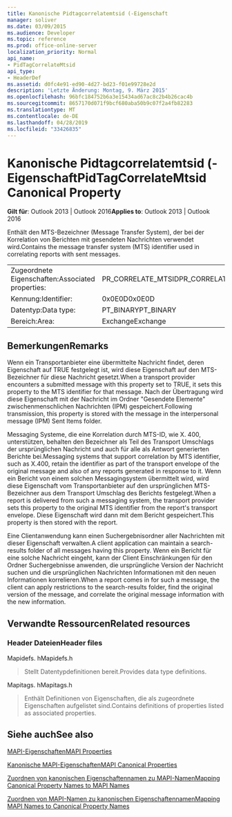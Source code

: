 ```yaml
---
title: Kanonische Pidtagcorrelatemtsid (-Eigenschaft
manager: soliver
ms.date: 03/09/2015
ms.audience: Developer
ms.topic: reference
ms.prod: office-online-server
localization_priority: Normal
api_name:
- PidTagCorrelateMtsid
api_type:
- HeaderDef
ms.assetid: d0fc4e91-ed90-4d27-bd23-f01e99728e2d
description: 'Letzte Änderung: Montag, 9. März 2015'
ms.openlocfilehash: 96bfc184752b6a3e15434ad67ac8c2b4b26cac4b
ms.sourcegitcommit: 8657170d071f9bcf680aba50b9c07f2a4fb82283
ms.translationtype: MT
ms.contentlocale: de-DE
ms.lasthandoff: 04/28/2019
ms.locfileid: "33426835"
---
```

# <a name="pidtagcorrelatemtsid-canonical-property"></a><span data-ttu-id="e2ac5-103">Kanonische Pidtagcorrelatemtsid (-Eigenschaft</span><span class="sxs-lookup"><span data-stu-id="e2ac5-103">PidTagCorrelateMtsid Canonical Property</span></span>

  
  
<span data-ttu-id="e2ac5-104">**Gilt für**: Outlook 2013 | Outlook 2016</span><span class="sxs-lookup"><span data-stu-id="e2ac5-104">**Applies to**: Outlook 2013 | Outlook 2016</span></span> 
  
<span data-ttu-id="e2ac5-105">Enthält den MTS-Bezeichner (Message Transfer System), der bei der Korrelation von Berichten mit gesendeten Nachrichten verwendet wird.</span><span class="sxs-lookup"><span data-stu-id="e2ac5-105">Contains the message transfer system (MTS) identifier used in correlating reports with sent messages.</span></span>
  
|||
|:-----|:-----|
|<span data-ttu-id="e2ac5-106">Zugeordnete Eigenschaften:</span><span class="sxs-lookup"><span data-stu-id="e2ac5-106">Associated properties:</span></span>  <br/> |<span data-ttu-id="e2ac5-107">PR_CORRELATE_MTSID</span><span class="sxs-lookup"><span data-stu-id="e2ac5-107">PR_CORRELATE_MTSID</span></span>  <br/> |
|<span data-ttu-id="e2ac5-108">Kennung:</span><span class="sxs-lookup"><span data-stu-id="e2ac5-108">Identifier:</span></span>  <br/> |<span data-ttu-id="e2ac5-109">0x0E0D</span><span class="sxs-lookup"><span data-stu-id="e2ac5-109">0x0E0D</span></span>  <br/> |
|<span data-ttu-id="e2ac5-110">Datentyp:</span><span class="sxs-lookup"><span data-stu-id="e2ac5-110">Data type:</span></span>  <br/> |<span data-ttu-id="e2ac5-111">PT_BINARY</span><span class="sxs-lookup"><span data-stu-id="e2ac5-111">PT_BINARY</span></span>  <br/> |
|<span data-ttu-id="e2ac5-112">Bereich:</span><span class="sxs-lookup"><span data-stu-id="e2ac5-112">Area:</span></span>  <br/> |<span data-ttu-id="e2ac5-113">Exchange</span><span class="sxs-lookup"><span data-stu-id="e2ac5-113">Exchange</span></span>  <br/> |
   
## <a name="remarks"></a><span data-ttu-id="e2ac5-114">Bemerkungen</span><span class="sxs-lookup"><span data-stu-id="e2ac5-114">Remarks</span></span>

<span data-ttu-id="e2ac5-115">Wenn ein Transportanbieter eine übermittelte Nachricht findet, deren Eigenschaft auf TRUE festgelegt ist, wird diese Eigenschaft auf den MTS-Bezeichner für diese Nachricht gesetzt.</span><span class="sxs-lookup"><span data-stu-id="e2ac5-115">When a transport provider encounters a submitted message with this property set to TRUE, it sets this property to the MTS identifier for that message.</span></span> <span data-ttu-id="e2ac5-116">Nach der Übertragung wird diese Eigenschaft mit der Nachricht im Ordner "Gesendete Elemente" zwischenmenschlichen Nachrichten (IPM) gespeichert.</span><span class="sxs-lookup"><span data-stu-id="e2ac5-116">Following transmission, this property is stored with the message in the interpersonal message (IPM) Sent Items folder.</span></span>
  
<span data-ttu-id="e2ac5-117">Messaging Systeme, die eine Korrelation durch MTS-ID, wie X. 400, unterstützen, behalten den Bezeichner als Teil des Transport Umschlags der ursprünglichen Nachricht und auch für alle als Antwort generierten Berichte bei.</span><span class="sxs-lookup"><span data-stu-id="e2ac5-117">Messaging systems that support correlation by MTS identifier, such as X.400, retain the identifier as part of the transport envelope of the original message and also of any reports generated in response to it.</span></span> <span data-ttu-id="e2ac5-118">Wenn ein Bericht von einem solchen Messagingsystem übermittelt wird, wird diese Eigenschaft vom Transportanbieter auf den ursprünglichen MTS-Bezeichner aus dem Transport Umschlag des Berichts festgelegt.</span><span class="sxs-lookup"><span data-stu-id="e2ac5-118">When a report is delivered from such a messaging system, the transport provider sets this property to the original MTS identifier from the report's transport envelope.</span></span> <span data-ttu-id="e2ac5-119">Diese Eigenschaft wird dann mit dem Bericht gespeichert.</span><span class="sxs-lookup"><span data-stu-id="e2ac5-119">This property is then stored with the report.</span></span>
  
<span data-ttu-id="e2ac5-120">Eine Clientanwendung kann einen Suchergebnisordner aller Nachrichten mit dieser Eigenschaft verwalten.</span><span class="sxs-lookup"><span data-stu-id="e2ac5-120">A client application can maintain a search-results folder of all messages having this property.</span></span> <span data-ttu-id="e2ac5-121">Wenn ein Bericht für eine solche Nachricht eingeht, kann der Client Einschränkungen für den Ordner Suchergebnisse anwenden, die ursprüngliche Version der Nachricht suchen und die ursprünglichen Nachrichten Informationen mit den neuen Informationen korrelieren.</span><span class="sxs-lookup"><span data-stu-id="e2ac5-121">When a report comes in for such a message, the client can apply restrictions to the search-results folder, find the original version of the message, and correlate the original message information with the new information.</span></span>
  
## <a name="related-resources"></a><span data-ttu-id="e2ac5-122">Verwandte Ressourcen</span><span class="sxs-lookup"><span data-stu-id="e2ac5-122">Related resources</span></span>

### <a name="header-files"></a><span data-ttu-id="e2ac5-123">Header Dateien</span><span class="sxs-lookup"><span data-stu-id="e2ac5-123">Header files</span></span>

<span data-ttu-id="e2ac5-124">Mapidefs. h</span><span class="sxs-lookup"><span data-stu-id="e2ac5-124">Mapidefs.h</span></span>
  
> <span data-ttu-id="e2ac5-125">Stellt Datentypdefinitionen bereit.</span><span class="sxs-lookup"><span data-stu-id="e2ac5-125">Provides data type definitions.</span></span>
    
<span data-ttu-id="e2ac5-126">Mapitags. h</span><span class="sxs-lookup"><span data-stu-id="e2ac5-126">Mapitags.h</span></span>
  
> <span data-ttu-id="e2ac5-127">Enthält Definitionen von Eigenschaften, die als zugeordnete Eigenschaften aufgelistet sind.</span><span class="sxs-lookup"><span data-stu-id="e2ac5-127">Contains definitions of properties listed as associated properties.</span></span>
    
## <a name="see-also"></a><span data-ttu-id="e2ac5-128">Siehe auch</span><span class="sxs-lookup"><span data-stu-id="e2ac5-128">See also</span></span>



[<span data-ttu-id="e2ac5-129">MAPI-Eigenschaften</span><span class="sxs-lookup"><span data-stu-id="e2ac5-129">MAPI Properties</span></span>](mapi-properties.md)
  
[<span data-ttu-id="e2ac5-130">Kanonische MAPI-Eigenschaften</span><span class="sxs-lookup"><span data-stu-id="e2ac5-130">MAPI Canonical Properties</span></span>](mapi-canonical-properties.md)
  
[<span data-ttu-id="e2ac5-131">Zuordnen von kanonischen Eigenschaftennamen zu MAPI-Namen</span><span class="sxs-lookup"><span data-stu-id="e2ac5-131">Mapping Canonical Property Names to MAPI Names</span></span>](mapping-canonical-property-names-to-mapi-names.md)
  
[<span data-ttu-id="e2ac5-132">Zuordnen von MAPI-Namen zu kanonischen Eigenschaftennamen</span><span class="sxs-lookup"><span data-stu-id="e2ac5-132">Mapping MAPI Names to Canonical Property Names</span></span>](mapping-mapi-names-to-canonical-property-names.md)

